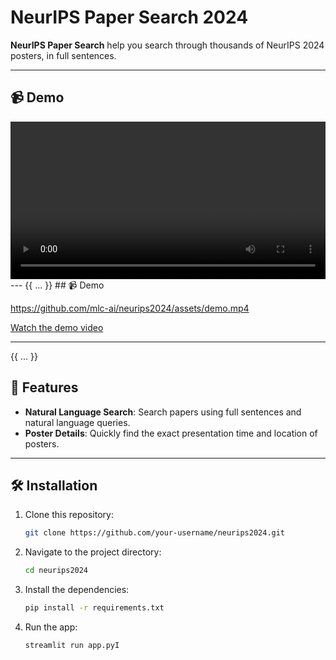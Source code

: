 # NeurIPS Paper Search 2024

**NeurIPS Paper Search** help you search through thousands of NeurIPS 2024 posters, in full sentences.

---

## 📹 Demo
<video width="100%" controls>
  <source src="assets/demo.mp4" type="video/mp4">
  Your browser does not support the video tag.  
  <a href="assets/demo.mp4">Download the video</a> to watch it locally.
</video>
---
{{ ... }}
## 📹 Demo

https://github.com/mlc-ai/neurips2024/assets/demo.mp4

[Watch the demo video](assets/demo.mp4)

---
{{ ... }}
## 🚀 Features

- **Natural Language Search**: Search papers using full sentences and natural language queries.
- **Poster Details**: Quickly find the exact presentation time and location of posters.


---

## 🛠 Installation

1. Clone this repository:
   ```bash
   git clone https://github.com/your-username/neurips2024.git

2. Navigate to the project directory:
   ```bash
   cd neurips2024

3. Install the dependencies:
   ```bash
   pip install -r requirements.txt

4. Run the app:
   ```bash
   streamlit run app.pyI 